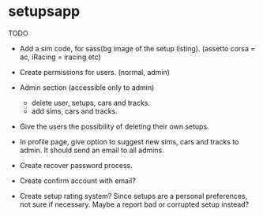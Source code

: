 setupsapp
============

TODO

- Add a sim code, for sass(bg image of the setup listing). (assetto corsa = ac, iRacing = iracing etc)

- Create permissions for users. (normal, admin)

- Admin section (accessible only to admin)
    - delete user, setups, cars and tracks.
    - add sims, cars and tracks.

- Give the users the possibility of deleting their own setups.

- In profile page, give option to suggest new sims, cars and tracks to admin. It should send an email to all admins.

- Create recover password process.

- Create confirm account with email?

- Create setup rating system? Since setups are a personal preferences, not sure if necessary. Maybe a report bad or corrupted setup instead?